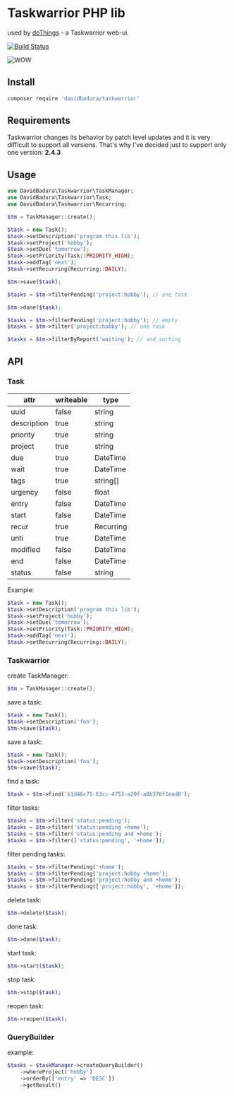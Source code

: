 # Taskwarrior PHP lib

used by [doThings](https://github.com/DavidBadura/doThings) - a Taskwarrior web-ui.

[![Build Status](https://travis-ci.org/DavidBadura/Taskwarrior.svg?branch=master)](https://travis-ci.org/DavidBadura/Taskwarrior)

![WOW](http://i.imgur.com/mvSQh0M.gif)

## Install

```bash
composer require 'davidbadura/taskwarrior'
```

## Requirements

Taskwarrior changes its behavior by patch level updates and it is very difficult to support all versions.
That's why I've decided just to support only one version: **2.4.3**

## Usage

```php
use DavidBadura\Taskwarrior\TaskManager;
use DavidBadura\Taskwarrior\Task;
use DavidBadura\Taskwarrior\Recurring;

$tm = TaskManager::create();

$task = new Task();
$task->setDescription('program this lib');
$task->setProject('hobby');
$task->setDue('tomorrow');
$task->setPriority(Task::PRIORITY_HIGH);
$task->addTag('next');
$task->setRecurring(Recurring::DAILY);

$tm->save($task);

$tasks = $tm->filterPending('project:hobby'); // one task

$tm->done($task);

$tasks = $tm->filterPending('project:hobby'); // empty
$tasks = $tm->filter('project:hobby'); // one task

$tasks = $tm->filterByReport('waiting'); // and sorting
```

## API

### Task

|attr|writeable|type|
|----|---------|----|
|uuid|false|string|
|description|true|string|
|priority|true|string|
|project|true|string|
|due|true|DateTime|
|wait|true|DateTime|
|tags|true|string[]|
|urgency|false|float|
|entry|false|DateTime|
|start|false|DateTime|
|recur|true|Recurring|
|unti|true|DateTime|
|modified|false|DateTime|
|end|false|DateTime|
|status|false|string|

Example:

```php
$task = new Task();
$task->setDescription('program this lib');
$task->setProject('hobby');
$task->setDue('tomorrow');
$task->setPriority(Task::PRIORITY_HIGH);
$task->addTag('next');
$task->setRecurring(Recurring::DAILY);
```

### Taskwarrior

create TaskManager:

```php
$tm = TaskManager::create();
```

save a task:

```php
$task = new Task();
$task->setDescription('foo');
$tm->save($task);
```

save a task:

```php
$task = new Task();
$task->setDescription('foo');
$tm->save($task);
```

find a task:

```php
$task = $tm->find('b1d46c75-63cc-4753-a20f-a0b376f1ead0');
```

filter tasks:

```php
$tasks = $tm->filter('status:pending');
$tasks = $tm->filter('status:pending +home');
$tasks = $tm->filter('status:pending and +home');
$tasks = $tm->filter(['status:pending', '+home']);
```

filter pending tasks:

```php
$tasks = $tm->filterPending('+home');
$tasks = $tm->filterPending('project:hobby +home');
$tasks = $tm->filterPending('project:hobby and +home');
$tasks = $tm->filterPending(['project:hobby', '+home']);
```

delete task:

```php
$tm->delete($task);
```

done task:

```php
$tm->done($task);
```

start task:

```php
$tm->start($task);
```

stop task:

```php
$tm->stop($task);
```

reopen task:

```php
$tm->reopen($task);
```

### QueryBuilder

example:

```php
$tasks = $taskManager->createQueryBuilder()
    ->whereProject('hobby')
    ->orderBy(['entry' => 'DESC'])
    ->getResult()
```

